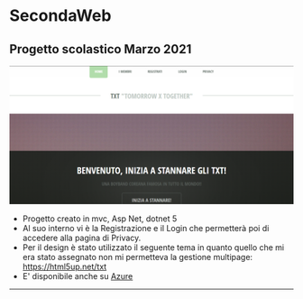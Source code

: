 # SecondaWeb
## Progetto scolastico Marzo 2021
![immagine immagine](wwwroot/Tema/images/gitreadmeimage.png)




- Progetto creato in mvc, Asp Net, dotnet 5
- Al suo interno vi è la Registrazione e il Login che permetterà poi di accedere alla pagina di Privacy.
- Per il design è stato utilizzato il seguente tema in quanto quello che mi era stato assegnato non mi permetteva la gestione multipage: https://html5up.net/txt
- E' disponibile anche su [Azure](https://mgiorgia.azurewebsites.net/)
--------------------------------
